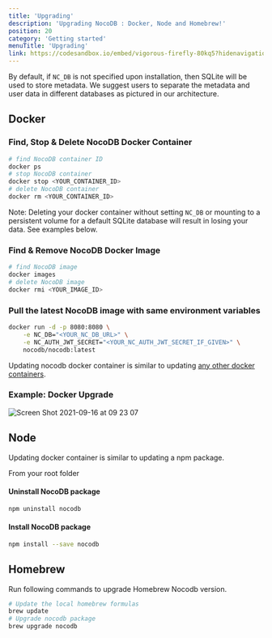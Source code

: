 ```yaml
---
title: 'Upgrading'
description: 'Upgrading NocoDB : Docker, Node and Homebrew!'
position: 20
category: 'Getting started'
menuTitle: 'Upgrading'
link: https://codesandbox.io/embed/vigorous-firefly-80kq5?hidenavigation=1&theme=dark
---
```


By default, if `NC_DB` is not specified upon 
<NuxtLink to="/getting-started/installation" target="_blank">installation</NuxtLink>, then SQLite will be used to store metadata. We suggest users to separate the metadata and user data in different databases as pictured in our <NuxtLink to="/engineering/architecture" target="_blank">architecture</NuxtLink>. 

## Docker

### Find, Stop & Delete NocoDB Docker Container 

```bash
# find NocoDB container ID
docker ps
# stop NocoDB container
docker stop <YOUR_CONTAINER_ID>
# delete NocoDB container
docker rm <YOUR_CONTAINER_ID>
```

Note: Deleting your docker container without setting `NC_DB` or mounting to a persistent volume for a default SQLite database will result in losing your data. See examples below.

### Find & Remove NocoDB Docker Image

```bash
# find NocoDB image
docker images
# delete NocoDB image
docker rmi <YOUR_IMAGE_ID>
```

### Pull the latest NocoDB image with same environment variables

```bash
docker run -d -p 8080:8080 \
    -e NC_DB="<YOUR_NC_DB_URL>" \
    -e NC_AUTH_JWT_SECRET="<YOUR_NC_AUTH_JWT_SECRET_IF_GIVEN>" \
    nocodb/nocodb:latest
```

Updating nocodb docker container is similar to updating [any other docker containers](https://www.whitesourcesoftware.com/free-developer-tools/blog/update-docker-images/).
 
### Example: Docker Upgrade
![Screen Shot 2021-09-16 at 09 23 07](https://user-images.githubusercontent.com/5435402/133578984-53c6b96b-3e8b-4a96-b6c2-36f3c09ffdde.png)

## Node 

Updating docker container is similar to updating a npm package.

From your root folder 

#### Uninstall NocoDB package

```bash
npm uninstall nocodb
```
#### Install NocoDB package

```bash
npm install --save nocodb
```

## Homebrew

Run following commands to upgrade Homebrew Nocodb version.

```bash
# Update the local homebrew formulas
brew update
# Upgrade nocodb package
brew upgrade nocodb
```

